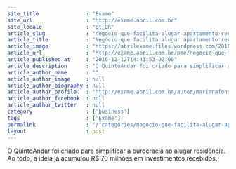 ```yaml
---
site_title               : "Exame"
site_url                 : "http://exame.abril.com.br"
site_locale              : "pt_BR"
article_slug             : "negocio-que-facilita-alugar-apartamento-recebe-rs-42-mi-em-aporte"
article_title            : "Negócio que facilita alugar apartamento recebe R$ 42 mi em aporte"
article_image            : "https://abrilexame.files.wordpress.com/2016/12/quinto-andar.jpg?quality=70&strip=all&w=680"
article_url              : "http://exame.abril.com.br/pme/negocio-que-facilita-alugar-apartamento-recebe-r-42-mi-em-aporte/?utm_source=facebook&utm_medium=post&utm_campaign=series-B&utm_term=geral&utm_content=link-externo"
article_published_at     : "2016-12-12T14:41:53-02:00"
article_description      : "O QuintoAndar foi criado para simplificar a burocracia ao alugar residência. Ao todo, a ideia já acumulou R$ 70 milhões em investimentos recebidos."
article_author_name      : ""
article_author_image     : null
article_author_biography : null
article_author_profile   : "http://exame.abril.com.br/autor/marianafonsecacorrea/"
article_author_facebook  : null
article_author_twitter   : null
category                 : ['business']
tags                     : ['Exame']
permalink                : "/:categories/negocio-que-facilita-alugar-apartamento-recebe-rs-42-mi-em-aporte/"
layout                   : post
---
```


O QuintoAndar foi criado para simplificar a burocracia ao alugar residência. Ao todo, a ideia já acumulou R$ 70 milhões em investimentos recebidos.
